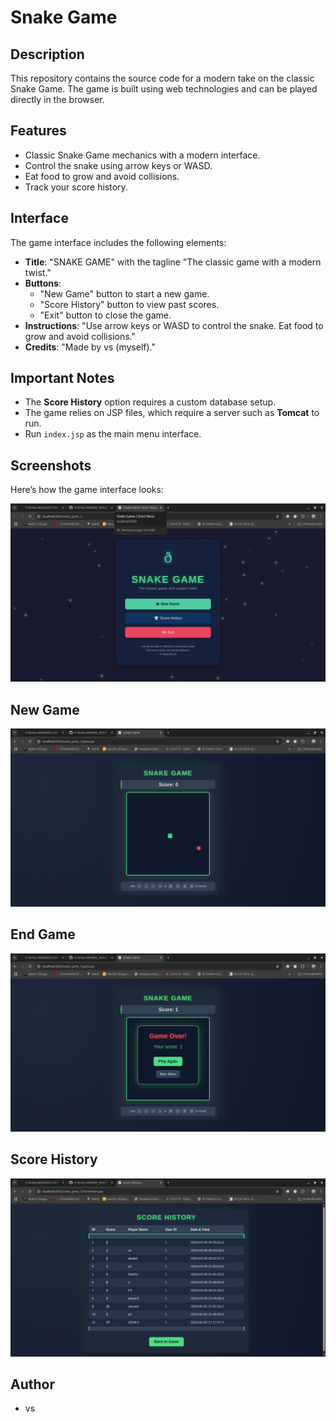 # Snake Game

## Description
This repository contains the source code for a modern take on the classic Snake Game. The game is built using web technologies and can be played directly in the browser.

## Features
- Classic Snake Game mechanics with a modern interface.
- Control the snake using arrow keys or WASD.
- Eat food to grow and avoid collisions.
- Track your score history.

## Interface
The game interface includes the following elements:
- **Title**: "SNAKE GAME" with the tagline "The classic game with a modern twist."
- **Buttons**:
  - "New Game" button to start a new game.
  - "Score History" button to view past scores.
  - "Exit" button to close the game.
- **Instructions**: "Use arrow keys or WASD to control the snake. Eat food to grow and avoid collisions."
- **Credits**: "Made by vs (myself)."

## Important Notes
- The **Score History** option requires a custom database setup.
- The game relies on JSP files, which require a server such as **Tomcat** to run.
- Run `index.jsp` as the main menu interface.

## Screenshots
Here’s how the game interface looks:

![Snake Game UI](web/Snake_game_pics/Screenshot_5.png)

## New Game
![Snake Game UI](web/Snake_game_pics/Screenshot_2.png)

## End Game
![Snake Game UI](web/Snake_game_pics/Screenshot_3.png)

## Score History
![Snake Game UI](web/Snake_game_pics/Screenshot_4.png)










## Author
- vs


